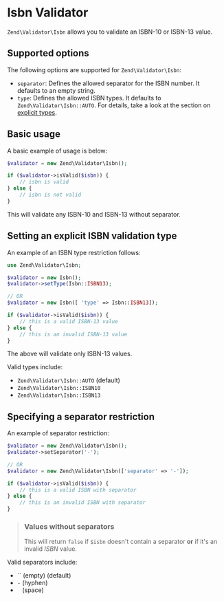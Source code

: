 # Isbn Validator

`Zend\Validator\Isbn` allows you to validate an ISBN-10 or ISBN-13 value.

## Supported options

The following options are supported for `Zend\Validator\Isbn`:

- `separator`: Defines the allowed separator for the ISBN number. It defaults to
  an empty string.
- `type`: Defines the allowed ISBN types. It defaults to
  `Zend\Validator\Isbn::AUTO`. For details, take a look at the section on
  [explicit types](#setting-an-explicit-isbn-validation-type).

## Basic usage

A basic example of usage is below:

```php
$validator = new Zend\Validator\Isbn();

if ($validator->isValid($isbn)) {
    // isbn is valid
} else {
    // isbn is not valid
}
```

This will validate any ISBN-10 and ISBN-13 without separator.

## Setting an explicit ISBN validation type

An example of an ISBN type restriction follows:

```php
use Zend\Validator\Isbn;

$validator = new Isbn();
$validator->setType(Isbn::ISBN13);

// OR
$validator = new Isbn([ 'type' => Isbn::ISBN13]);

if ($validator->isValid($isbn)) {
    // this is a valid ISBN-13 value
} else {
    // this is an invalid ISBN-13 value
}
```

The above will validate only ISBN-13 values.

Valid types include:

- `Zend\Validator\Isbn::AUTO` (default)
- `Zend\Validator\Isbn::ISBN10`
- `Zend\Validator\Isbn::ISBN13`

## Specifying a separator restriction

An example of separator restriction:

```php
$validator = new Zend\Validator\Isbn();
$validator->setSeparator('-');

// OR
$validator = new Zend\Validator\Isbn(['separator' => '-']);

if ($validator->isValid($isbn)) {
    // this is a valid ISBN with separator
} else {
    // this is an invalid ISBN with separator
}
```

> ### Values without separators
>
> This will return `false` if `$isbn` doesn't contain a separator **or** if it's
> an invalid *ISBN* value.

Valid separators include:

- `` (empty) (default)
- `-` (hyphen)
- ` ` (space)
